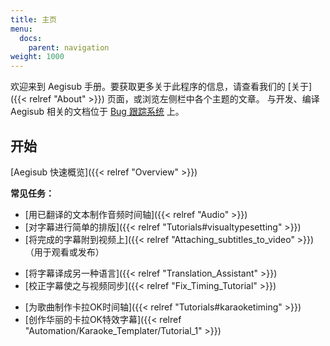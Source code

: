 ```yaml
---
title: 主页
menu:
  docs:
    parent: navigation
weight: 1000
---
```


欢迎来到 Aegisub 手册。要获取更多关于此程序的信息，请查看我们的 [关于]({{< relref "About" >}}) 页面，或浏览左侧栏中各个主题的文章。
与开发、编译 Aegisub 相关的文档位于 [Bug 跟踪系统](https://github.com/TypesettingTools/Aegisub/issues) 上。

## 开始

[Aegisub 快速概览]({{< relref "Overview" >}})

**常见任务：**

- [用已翻译的文本制作音频时间轴]({{< relref "Audio" >}})
- [对字幕进行简单的排版]({{< relref "Tutorials#visualtypesetting" >}})
- [将完成的字幕附到视频上]({{< relref "Attaching_subtitles_to_video" >}})（用于观看或发布）

<!-- -->

- [将字幕译成另一种语言]({{< relref "Translation_Assistant" >}})
- [校正字幕使之与视频同步]({{< relref "Fix_Timing_Tutorial" >}})

<!-- -->

- [为歌曲制作卡拉OK时间轴]({{< relref "Tutorials#karaoketiming" >}})
- [创作华丽的卡拉OK特效字幕]({{< relref "Automation/Karaoke_Templater/Tutorial_1" >}})
